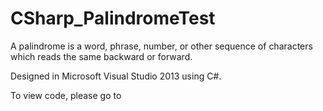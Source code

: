 # CSharp_PalindromeTest
A palindrome is a word, phrase, number, or other sequence of characters which reads the same backward or forward.

Designed in Microsoft Visual Studio 2013 using C#.

To view code, please go to 

